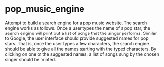 # pop_music_engine
 
Attempt to build a search engine for a pop music website. The search engine works as follows. Once a user types the name of a pop star, the search engine will print out a list
of songs that the singer performs. Similar to Google, the user interface should provide suggested names for pop stars. That is, once the user types a few characters, the search engine should be able to give all the names starting with the typed characters. By clicking on one of the suggested names, a list of songs sung by the chosen singer should be printed.
